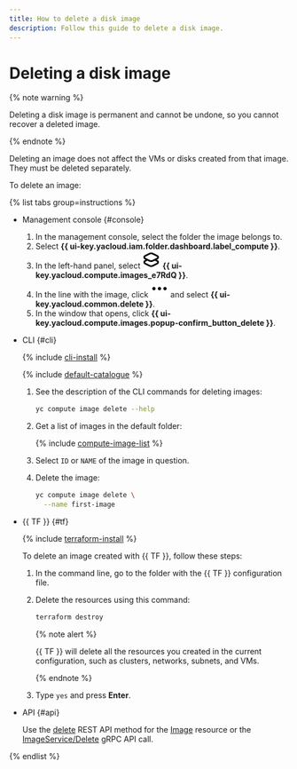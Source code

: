 ```yaml
---
title: How to delete a disk image
description: Follow this guide to delete a disk image.
---
```


# Deleting a disk image

{% note warning %}

Deleting a disk image is permanent and cannot be undone, so you cannot recover a deleted image.

{% endnote %}

Deleting an image does not affect the VMs or disks created from that image. They must be deleted separately.

To delete an image:

{% list tabs group=instructions %}

- Management console {#console}

  1. In the management console, select the folder the image belongs to.
  1. Select **{{ ui-key.yacloud.iam.folder.dashboard.label_compute }}**.
  1. In the left-hand panel, select ![image](../../../_assets/console-icons/layers.svg) **{{ ui-key.yacloud.compute.images_e7RdQ }}**.
  1. In the line with the image, click ![image](../../../_assets/console-icons/ellipsis.svg) and select **{{ ui-key.yacloud.common.delete }}**.
  1. In the window that opens, click **{{ ui-key.yacloud.compute.images.popup-confirm_button_delete }}**.

- CLI {#cli}

  {% include [cli-install](../../../_includes/cli-install.md) %}

  {% include [default-catalogue](../../../_includes/default-catalogue.md) %}

  1. See the description of the CLI commands for deleting images:

     ```bash
     yc compute image delete --help
     ```

  1. Get a list of images in the default folder:

     {% include [compute-image-list](../../../_includes/compute/image-list.md) %}

  1. Select `ID` or `NAME` of the image in question.
  1. Delete the image:

     ```bash
     yc compute image delete \
       --name first-image
     ```

- {{ TF }} {#tf}

  {% include [terraform-install](../../../_includes/terraform-install.md) %}

  To delete an image created with {{ TF }}, follow these steps:
  1. In the command line, go to the folder with the {{ TF }} configuration file.
  1. Delete the resources using this command:

     ```bash
     terraform destroy
     ```

     {% note alert %}

     {{ TF }} will delete all the resources you created in the current configuration, such as clusters, networks, subnets, and VMs.

     {% endnote %}

  1. Type `yes` and press **Enter**.

- API {#api}

  Use the [delete](../../api-ref/Image/delete.md) REST API method for the [Image](../../api-ref/Image/index.md) resource or the [ImageService/Delete](../../api-ref/grpc/Image/delete.md) gRPC API call.

{% endlist %}